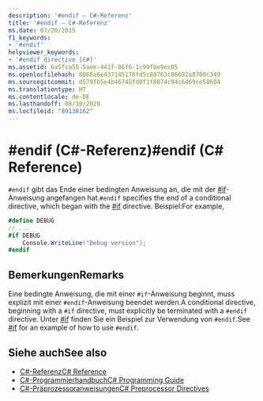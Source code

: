 ```yaml
---
description: '#endif – C#-Referenz'
title: '#endif – C#-Referenz'
ms.date: 07/20/2015
f1_keywords:
- '#endif'
helpviewer_keywords:
- '#endif directive [C#]'
ms.assetid: 6a5fca55-5aee-441f-86f6-1c99fbe9ec05
ms.openlocfilehash: 8068a6e437145178fd5c88763c86692a8700c349
ms.sourcegitcommit: d579fb5e4b46745fd0f1f8874c94c6469ce58604
ms.translationtype: HT
ms.contentlocale: de-DE
ms.lasthandoff: 08/30/2020
ms.locfileid: "89138162"
---
```

# <a name="endif-c-reference"></a><span data-ttu-id="1978e-103">#endif (C#-Referenz)</span><span class="sxs-lookup"><span data-stu-id="1978e-103">#endif (C# Reference)</span></span>
<span data-ttu-id="1978e-104">`#endif` gibt das Ende einer bedingten Anweisung an, die mit der [#if](./preprocessor-if.md)-Anweisung angefangen hat.</span><span class="sxs-lookup"><span data-stu-id="1978e-104">`#endif` specifies the end of a conditional directive, which began with the [#if](./preprocessor-if.md) directive.</span></span> <span data-ttu-id="1978e-105">Beispiel:</span><span class="sxs-lookup"><span data-stu-id="1978e-105">For example,</span></span>  
  
```csharp
#define DEBUG  
// ...  
#if DEBUG  
    Console.WriteLine("Debug version");  
#endif  
```  
  
## <a name="remarks"></a><span data-ttu-id="1978e-106">Bemerkungen</span><span class="sxs-lookup"><span data-stu-id="1978e-106">Remarks</span></span>  
 <span data-ttu-id="1978e-107">Eine bedingte Anweisung, die mit einer `#if`-Anweisung beginnt, muss explizit mit einer `#endif`-Anweisung beendet werden.</span><span class="sxs-lookup"><span data-stu-id="1978e-107">A conditional directive, beginning with a `#if` directive, must explicitly be terminated with a `#endif` directive.</span></span> <span data-ttu-id="1978e-108">Unter [#if](./preprocessor-if.md) finden Sie ein Beispiel zur Verwendung von `#endif`.</span><span class="sxs-lookup"><span data-stu-id="1978e-108">See [#if](./preprocessor-if.md) for an example of how to use `#endif`.</span></span>  
  
## <a name="see-also"></a><span data-ttu-id="1978e-109">Siehe auch</span><span class="sxs-lookup"><span data-stu-id="1978e-109">See also</span></span>

- [<span data-ttu-id="1978e-110">C#-Referenz</span><span class="sxs-lookup"><span data-stu-id="1978e-110">C# Reference</span></span>](../index.md)
- [<span data-ttu-id="1978e-111">C#-Programmierhandbuch</span><span class="sxs-lookup"><span data-stu-id="1978e-111">C# Programming Guide</span></span>](../../programming-guide/index.md)
- [<span data-ttu-id="1978e-112">C#-Präprozessoranweisungen</span><span class="sxs-lookup"><span data-stu-id="1978e-112">C# Preprocessor Directives</span></span>](./index.md)
